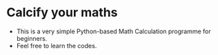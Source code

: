 # Calcify your maths
- This is a very simple Python-based Math Calculation programme for beginners. 
- Feel free to learn the codes.
